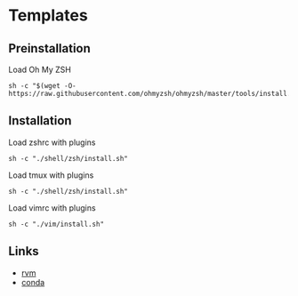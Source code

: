 # Templates

## Preinstallation

Load Oh My ZSH

```
sh -c "$(wget -O- https://raw.githubusercontent.com/ohmyzsh/ohmyzsh/master/tools/install.sh)"
```

## Installation

Load zshrc with plugins

```
sh -c "./shell/zsh/install.sh"
```

Load tmux with plugins

```
sh -c "./shell/zsh/install.sh"
```

Load vimrc with plugins

```
sh -c "./vim/install.sh"
```

## Links

- [rvm](https://rvm.io/)
- [conda](https://www.anaconda.com/products/individual)
